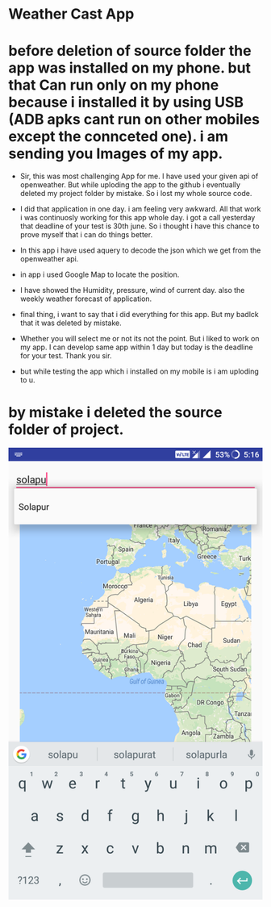 # Weather Cast App
# before deletion of source folder the app was installed on my phone. but that Can run only on my phone because i installed it by using USB (ADB apks cant run on other mobiles except the connceted one). i am sending you Images of my app. 
- Sir, this was most challenging App for me. I have used your given api of openweather. But while uploding the app to the github i eventually deleted my project folder by mistake. So i lost my whole source code. 

- I did that application in one day. i am feeling very awkward. All that work i was continuosly working for this app whole day. i got a call yesterday that deadline of your test is 30th june. So i thought i have this chance to prove myself that i can do things better. 

- In this app i have used aquery to decode the json which we get from the openweather api. 

- in app i used Google Map to locate the position.

- I have showed the Humidity, pressure, wind of current day. also the weekly weather forecast of application.

- final thing, i want to say that i did everything for this app. But my badlck that it was deleted by mistake.

- Whether you will select me or not its not the point. But i liked to work on my app. I can develop same app within 1 day but today is the deadline for your test. Thank you sir.

- but while testing the app which i installed on my mobile is i am uploding to u.

# by mistake i deleted the source folder of project.
![one](https://github.com/shrikantnarayankar15/Ma-App/blob/master/one.png "Optional title")
